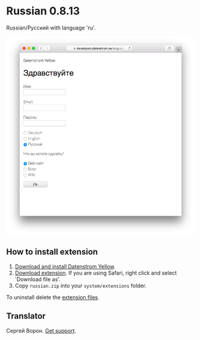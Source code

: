 Russian 0.8.13
=============
Russian/Русский with language 'ru'.

<p align="center"><img src="russian-screenshot.png?raw=true" alt="Screenshot"></p>

## How to install extension

1. [Download and install Datenstrom Yellow](https://github.com/datenstrom/yellow/).
2. [Download extension](https://github.com/datenstrom/yellow-extensions/raw/master/zip/russian.zip). If you are using Safari, right click and select 'Download file as'.
3. Copy `russian.zip` into your `system/extensions` folder.

To uninstall delete the [extension files](extension.ini).

## Translator

Сергей Ворон. [Get support](https://extensions.datenstrom.se/help/).
